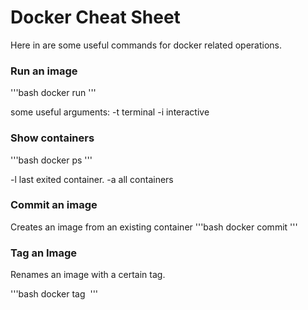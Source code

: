 # Docker Cheat Sheet

Here in are some useful commands for docker related operations.

### Run an image

'''bash
docker run 
'''

some useful arguments:
-t terminal
-i interactive

### Show containers

'''bash 
docker ps
'''

-l last exited container. 
-a all containers

### Commit an image

Creates an image from an existing container
'''bash
docker commit <container id>
'''
  
### Tag an Image
  
Renames an image with a certain tag. 

'''bash
docker tag <image id> <name>
'''
  
  
